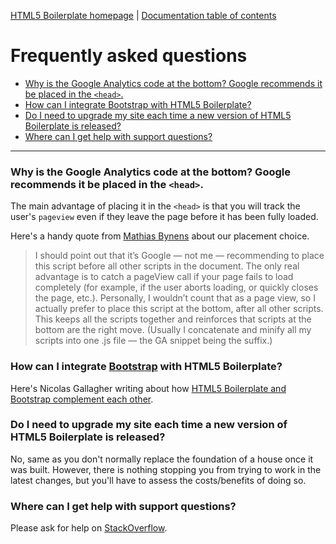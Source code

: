 [HTML5 Boilerplate homepage](https://html5boilerplate.com/) | [Documentation
table of contents](TOC.md)

# Frequently asked questions

-   [Why is the Google Analytics code at the bottom? Google recommends it be
    placed in the `<head>`.](#why-is-the-google-analytics-code-at-the-bottom-google-recommends-it-be-placed-in-the-head)
-   [How can I integrate Bootstrap with HTML5
    Boilerplate?](#how-can-i-integrate-bootstrap-with-html5-boilerplate)
-   [Do I need to upgrade my site each time a new version of HTML5 Boilerplate is
    released?](#do-i-need-to-upgrade-my-site-each-time-a-new-version-of-html5-boilerplate-is-released)
-   [Where can I get help with support
    questions?](#where-can-i-get-help-with-support-questions)

---

### Why is the Google Analytics code at the bottom? Google recommends it be placed in the `<head>`.

The main advantage of placing it in the `<head>` is that you will track the
user's `pageview` even if they leave the page before it has been fully loaded.

Here's a handy quote from [Mathias Bynens](https://mathiasbynens.be/notes/async-analytics-snippet#comment-50) about our placement choice.

> I should point out that it’s Google — not me — recommending to place this
> script before all other scripts in the document. The only real advantage is to
> catch a pageView call if your page fails to load completely (for example, if
> the user aborts loading, or quickly closes the page, etc.). Personally, I
> wouldn’t count that as a page view, so I actually prefer to place this script
> at the bottom, after all other scripts. This keeps all the scripts together and
> reinforces that scripts at the bottom are the right move. (Usually I
> concatenate and minify all my scripts into one .js file — the GA snippet being
> the suffix.)

### How can I integrate [Bootstrap](https://getbootstrap.com/) with HTML5 Boilerplate?

Here's Nicolas Gallagher writing about how [HTML5 Boilerplate and Bootstrap complement each
other](https://www.quora.com/Is-Bootstrap-a-complement-or-an-alternative-to-HTML5-Boilerplate-or-viceversa/answer/Nicolas-Gallagher).

### Do I need to upgrade my site each time a new version of HTML5 Boilerplate is released?

No, same as you don't normally replace the foundation of a house once it
was built. However, there is nothing stopping you from trying to work in the
latest changes, but you'll have to assess the costs/benefits of doing so.

### Where can I get help with support questions?

Please ask for help on
[StackOverflow](https://stackoverflow.com/questions/tagged/html5boilerplate).
